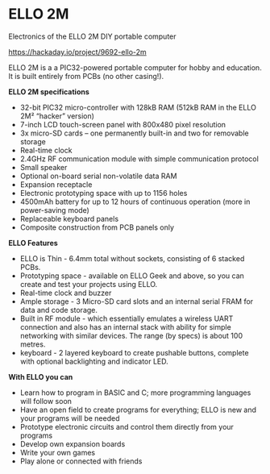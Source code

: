 # ELLO 2M
Electronics of the ELLO 2M DIY portable computer

https://hackaday.io/project/9692-ello-2m

ELLO 2M is a a PIC32-powered portable computer for hobby and education. It is built entirely from PCBs (no other casing!).

**ELLO 2M specifications**
* 32-bit PIC32 micro-controller with 128kB RAM (512kB RAM in the ELLO 2M² “hacker” version)
* 7-inch LCD touch-screen panel with 800x480 pixel resolution
* 3x micro-SD cards – one permanently built-in and two for removable storage
* Real-time clock
* 2.4GHz RF communication module with simple communication protocol
* Small speaker
* Optional on-board serial non-volatile data RAM
* Expansion receptacle
* Electronic prototyping space with up to 1156 holes
* 4500mAh battery for up to 12 hours of continuous operation (more in power-saving mode)
* Replaceable keyboard panels
* Composite construction from PCB panels only

**ELLO Features**
* ELLO is Thin - 6.4mm total without sockets, consisting of 6 stacked PCBs.
* Prototyping space - available on ELLO Geek and above, so you can create and test your projects using ELLO. 
* Real-time clock and buzzer
* Ample storage - 3 Micro-SD card slots and an internal serial FRAM for data and code storage.
* Built in RF module - which essentially emulates a wireless UART connection and also has an internal stack with ability for simple networking with similar devices. The range (by specs) is about 100 metres.
* keyboard - 2 layered keyboard to create pushable buttons, complete with optional backlighting and indicator LED.

**With ELLO you can**
* Learn how to program in BASIC and C; more programming languages will follow soon
* Have an open field to create programs for everything; ELLO is new and your programs will be needed
* Prototype electronic circuits and control them directly from your programs
* Develop own expansion boards
* Write your own games
* Play alone or connected with friends

